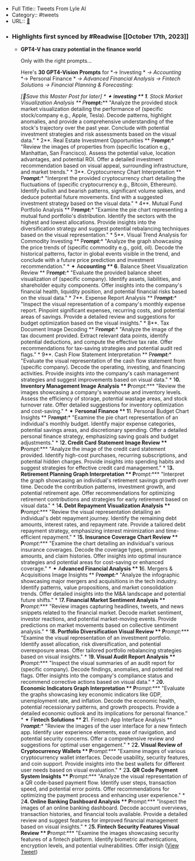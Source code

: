 - Full Title:: Tweets From Lyle AI
- Category:: #tweets
- URL:: [🔗](https://twitter.com/Lyle_AI)
- ### Highlights first synced by #Readwise [[October 17th, 2023]]
    - **GPT4-V has crazy potential in the finance world**
      
      Only with the right prompts...
      
      Here's **30 GPT4-Vision Prompts** for
      *→ Investing *
      *→ Accounting*
      *→ Personal Finance *
      *→ Advanced Financial Analysis*
      *→ Fintech Solutions*
      *→ Financial Planning & Forecasting:*
      
      *[🔖Save this Master Post for later]
      *
      ✦ I**nvesting
      **
      1**. Stock Market Visualization Analysis
      **
      P***rompt:**** "Analyze the provided stock market visualization detailing the performance of (specific stock/company e.g., Apple, Tesla). Decode patterns, highlight anomalies, and provide a comprehensive understanding of the stock's trajectory over the past year. Conclude with potential investment strategies and risk assessments based on the visual data."
      *
      2**. Real Estate Investment Opportunities
      **
      P***rompt:**** "Review the images of properties from (specific location e.g., Manhattan, San Francisco). Assess the potential value, location advantages, and potential ROI. Offer a detailed investment recommendation based on visual appeal, surrounding infrastructure, and market trends."
      *
      3**. Cryptocurrency Chart Interpretation
      **
      P***rompt:**** "Interpret the provided cryptocurrency chart detailing the fluctuations of (specific cryptocurrency e.g., Bitcoin, Ethereum). Identify bullish and bearish patterns, significant volume spikes, and deduce potential future movements. End with a suggested investment strategy based on the visual data."
      *
      4**. Mutual Fund Portfolio Analysis
      **
      P***rompt:**** "Examine the pie chart representing a mutual fund portfolio's distribution. Identify the sectors with the highest and lowest allocations. Provide insights into the diversification strategy and suggest potential rebalancing techniques based on the visual representation."
      *
      5**. Visual Trend Analysis for Commodity Investing
      **
      P***rompt:**** "Analyze the graph showcasing the price trends of (specific commodity e.g., gold, oil). Decode the historical patterns, factor in global events visible in the trend, and conclude with a future price prediction and investment recommendation."
      *
      ✦ A**ccounting
      **
      6**. Balance Sheet Visualization Review
      **
      P***rompt:**** "Evaluate the provided balance sheet visualization of (specific company). Identify assets, liabilities, and shareholder equity components. Offer insights into the company's financial health, liquidity position, and potential financial risks based on the visual data."
      *
      7**. Expense Report Analysis
      **
      P***rompt:**** "Inspect the visual representation of a company's monthly expense report. Pinpoint significant expenses, recurring costs, and potential areas of savings. Provide a detailed review and suggestions for budget optimization based on the visual insights."
      *
      8**. Tax Document Image Decoding
      **
      P***rompt:**** "Analyze the image of the tax document provided. Extract relevant data points, identify potential deductions, and compute the effective tax rate. Offer recommendations for tax-saving strategies and potential audit red flags."
      *
      9**. Cash Flow Statement Interpretation
      **
      P***rompt:**** "Evaluate the visual representation of the cash flow statement from (specific company). Decode the operating, investing, and financing activities. Provide insights into the company's cash management strategies and suggest improvements based on visual data."
      *
      1**0. Inventory Management Image Analysis
      **
      P***rompt:**** "Review the images showcasing a company's warehouse and inventory levels. Assess the efficiency of storage, potential wastage areas, and stock turnover rate. Offer detailed suggestions for inventory optimization and cost-saving."
      *
      ✦ P**ersonal Finance
      **
      1**1. Personal Budget Chart Insights
      **
      P***rompt:**** "Examine the pie chart representation of an individual's monthly budget. Identify major expense categories, potential savings areas, and discretionary spending. Offer a detailed personal finance strategy, emphasizing saving goals and budget adjustments."
      *
      1**2. Credit Card Statement Image Review
      **
      P***rompt:**** "Analyze the image of the credit card statement provided. Identify high-cost purchases, recurring subscriptions, and potential hidden charges. Provide insights into spending habits and suggest strategies for effective credit card management."
      *
      1**3. Retirement Planning Graph Interpretation
      **
      P***rompt:**** "Interpret the graph showcasing an individual's retirement savings growth over time. Decode the contribution patterns, investment growth, and potential retirement age. Offer recommendations for optimizing retirement contributions and strategies for early retirement based on visual data."
      *
      1**4. Debt Repayment Visualization Analysis
      **
      P***rompt:**** "Review the visual representation detailing an individual's debt repayment journey. Identify the remaining debt amounts, interest rates, and repayment rate. Provide a tailored debt repayment strategy, emphasizing interest minimization and time-efficient repayment."
      *
      1**5. Insurance Coverage Chart Review
      **
      P***rompt:**** "Examine the chart detailing an individual's various insurance coverages. Decode the coverage types, premium amounts, and claim histories. Offer insights into optimal insurance strategies and potential areas for cost-saving or enhanced coverage."
      *
      ✦ A**dvanced Financial Analysis
      **
      1**6. Mergers & Acquisitions Image Insights
      **
      P***rompt:**** "Analyze the infographic showcasing major mergers and acquisitions in the tech industry. Identify patterns, value propositions, and market consolidation trends. Offer detailed insights into the M&A landscape and potential future shifts."
      *
      1**7. Financial Market Sentiment Analysis
      **
      P***rompt:**** "Review images capturing headlines, tweets, and news snippets related to the financial market. Decode market sentiment, investor reactions, and potential market-moving events. Provide predictions on market movements based on collective sentiment analysis."
      *
      1**8. Portfolio Diversification Visual Review
      **
      P***rompt:**** "Examine the visual representation of an investment portfolio. Identify asset allocation, risk diversification, and potential overexposure areas. Offer tailored portfolio rebalancing strategies based on visual insights."
      *
      1**9. Visual Audit Report Analysis
      **
      P***rompt:**** "Inspect the visual summaries of an audit report for (specific company). Decode findings, anomalies, and potential red flags. Offer insights into the company's compliance status and recommend corrective actions based on visual data."
      *
      2**0. Economic Indicators Graph Interpretation
      **
      P***rompt:**** "Evaluate the graphs showcasing key economic indicators like GDP, unemployment rate, and inflation. Decode the economic health, potential recessionary patterns, and growth prospects. Provide a detailed economic outlook and its implications for personal finance."
      *
      ✦ F**intech Solutions
      **
      2**1. Fintech App Interface Analysis
      **
      P***rompt:**** "Review the images of the user interface for a new fintech app. Identify user experience elements, ease of navigation, and potential security concerns. Offer a comprehensive review and suggestions for optimal user engagement."
      *
      2**2. Visual Review of Cryptocurrency Wallets
      **
      P***rompt:**** "Examine images of various cryptocurrency wallet interfaces. Decode usability, security features, and coin support. Provide insights into the best wallets for different user needs based on visual evaluation."
      *
      2**3. QR Code Payment System Insights
      **
      P***rompt:**** "Analyze the visual representation of a QR code-based payment flow. Identify user steps, transaction speed, and potential error points. Offer recommendations for optimizing the payment process and enhancing user experience."
      *
      2**4. Online Banking Dashboard Analysis
      **
      P***rompt:**** "Inspect the images of an online banking dashboard. Decode account overviews, transaction histories, and financial tools available. Provide a detailed review and suggest features for improved financial management based on visual insights."
      *
      2**5. Fintech Security Features Visual Review
      **
      P***rompt:**** "Examine the images showcasing security features of a fintech platform. Identify biometric authentications, encryption levels, and potential vulnerabilities. Offer insigh ([View Tweet](https://twitter.com/Lyle_AI/status/1713954462589661421))
